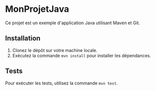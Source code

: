 # MonProjetJava
Ce projet est un exemple d'application Java utilisant Maven et Git.

## Installation
1. Clonez le dépôt sur votre machine locale.
2. Exécutez la commande `mvn install` pour installer les dépendances.

## Tests
Pour exécuter les tests, utilisez la commande `mvn test`.
